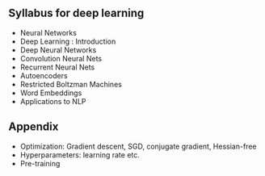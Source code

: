 ## Syllabus for deep learning

- Neural Networks
- Deep Learning : Introduction
- Deep Neural Networks
- Convolution Neural Nets
- Recurrent Neural Nets
- Autoencoders
- Restricted Boltzman Machines
- Word Embeddings
- Applications to NLP

## Appendix
- Optimization: Gradient descent, SGD, conjugate gradient, Hessian-free
- Hyperparameters: learning rate etc.
- Pre-training
